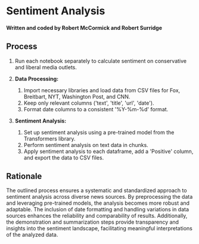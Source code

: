 # Sentiment Analysis 

#### Written and coded by Robert McCormick and Robert Surridge

## Process

1. Run each notebook separately to calculate sentiment on conservative and liberal media outlets.

1. **Data Processing:**
   1. Import necessary libraries and load data from CSV files for Fox, Breitbart, NYT, Washington Post, and CNN.
   2. Keep only relevant columns ('text', 'title', 'url', 'date').
   3. Format date columns to a consistent '%Y-%m-%d' format.

3. **Sentiment Analysis:**
   1. Set up sentiment analysis using a pre-trained model from the Transformers library.
   2. Perform sentiment analysis on text data in chunks.
   3. Apply sentiment analysis to each dataframe, add a 'Positive' column, and export the data to CSV files.
  
## Rationale

The outlined process ensures a systematic and standardized approach to sentiment analysis across diverse news sources. By preprocessing the data and leveraging pre-trained models, the analysis becomes more robust and adaptable. The inclusion of date formatting and handling variations in data sources enhances the reliability and comparability of results. Additionally, the demonstration and summarization steps provide transparency and insights into the sentiment landscape, facilitating meaningful interpretations of the analyzed data.
